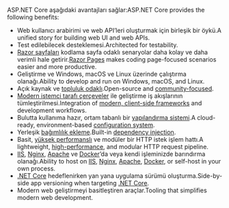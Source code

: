 <span data-ttu-id="4f502-101">ASP.NET Core aşağıdaki avantajları sağlar:</span><span class="sxs-lookup"><span data-stu-id="4f502-101">ASP.NET Core provides the following benefits:</span></span>

* <span data-ttu-id="4f502-102">Web kullanıcı arabirimi ve web API’leri oluşturmak için birleşik bir öykü.</span><span class="sxs-lookup"><span data-stu-id="4f502-102">A unified story for building web UI and web APIs.</span></span>
* <span data-ttu-id="4f502-103">Test edilebilecek desteklemesi.</span><span class="sxs-lookup"><span data-stu-id="4f502-103">Architected for testability.</span></span>
* <span data-ttu-id="4f502-104">[Razor sayfaları](xref:razor-pages/index) kodlama sayfa odaklı senaryolar daha kolay ve daha verimli hale getirir.</span><span class="sxs-lookup"><span data-stu-id="4f502-104">[Razor Pages](xref:razor-pages/index) makes coding page-focused scenarios easier and more productive.</span></span>
* <span data-ttu-id="4f502-105">Geliştirme ve Windows, macOS ve Linux üzerinde çalıştırma olanağı.</span><span class="sxs-lookup"><span data-stu-id="4f502-105">Ability to develop and run on Windows, macOS, and Linux.</span></span>
* <span data-ttu-id="4f502-106">Açık kaynak ve [topluluk odaklı](https://live.asp.net/).</span><span class="sxs-lookup"><span data-stu-id="4f502-106">Open-source and [community-focused](https://live.asp.net/).</span></span>
* <span data-ttu-id="4f502-107">[Modern istemci tarafı çerçeveler](xref:client-side/index) ile geliştirme iş akışlarının tümleştirilmesi.</span><span class="sxs-lookup"><span data-stu-id="4f502-107">Integration of [modern, client-side frameworks](xref:client-side/index) and development workflows.</span></span>
* <span data-ttu-id="4f502-108">Bulutta kullanıma hazır, ortam tabanlı bir [yapılandırma sistemi](xref:fundamentals/configuration/index).</span><span class="sxs-lookup"><span data-stu-id="4f502-108">A cloud-ready, environment-based [configuration system](xref:fundamentals/configuration/index).</span></span>
* <span data-ttu-id="4f502-109">Yerleşik [bağımlılık ekleme](xref:fundamentals/dependency-injection).</span><span class="sxs-lookup"><span data-stu-id="4f502-109">Built-in [dependency injection](xref:fundamentals/dependency-injection).</span></span>
* <span data-ttu-id="4f502-110">Basit, [yüksek performanslı](https://github.com/aspnet/benchmarks) ve modüler bir HTTP istek işlem hattı.</span><span class="sxs-lookup"><span data-stu-id="4f502-110">A lightweight, [high-performance](https://github.com/aspnet/benchmarks), and modular HTTP request pipeline.</span></span>
* <span data-ttu-id="4f502-111">[IIS](xref:host-and-deploy/iis/index), [Nginx](xref:host-and-deploy/linux-nginx), [Apache](xref:host-and-deploy/linux-apache) ve [Docker](xref:host-and-deploy/docker/index)’da veya kendi işleminizde barındırma olanağı.</span><span class="sxs-lookup"><span data-stu-id="4f502-111">Ability to host on [IIS](xref:host-and-deploy/iis/index), [Nginx](xref:host-and-deploy/linux-nginx), [Apache](xref:host-and-deploy/linux-apache), [Docker](xref:host-and-deploy/docker/index), or self-host in your own process.</span></span>
* <span data-ttu-id="4f502-112">[.NET Core](/dotnet/articles/standard/choosing-core-framework-server) hedeflenirken yan yana uygulama sürümü oluşturma.</span><span class="sxs-lookup"><span data-stu-id="4f502-112">Side-by-side app versioning when targeting [.NET Core](/dotnet/articles/standard/choosing-core-framework-server).</span></span>
* <span data-ttu-id="4f502-113">Modern web geliştirmeyi basitleştiren araçlar.</span><span class="sxs-lookup"><span data-stu-id="4f502-113">Tooling that simplifies modern web development.</span></span>
